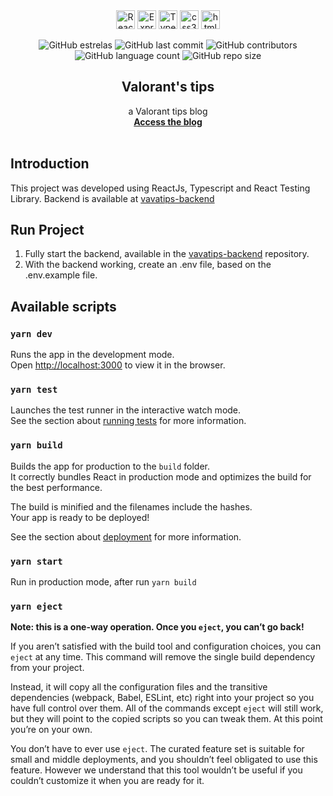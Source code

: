 <div align="center">
  <img height="30" alt="ReactJs" src="https://img.shields.io/badge/React-20232A?style=for-the-badge&logo=react&logoColor=61DAFB">
  <img height="30" alt="Express" src="https://img.shields.io/badge/Express.js-404D59?style=for-the-badge">
  <img height="30" alt="Typescript" src="	https://img.shields.io/badge/TypeScript-007ACC?style=for-the-badge&logo=typescript&logoColor=white">
  <img height="30" alt="css3" src="https://img.shields.io/badge/CSS3-1572B6?style=for-the-badge&logo=css3&logoColor=white">
  <img height="30" alt="html5" src="https://img.shields.io/badge/HTML5-E34F26?style=for-the-badge&logo=html5&logoColor=white">
</div>

<div align="center">

![GitHub estrelas](https://img.shields.io/github/stars/gabrielogregorio/vavatips-frontend)
![GitHub last commit](https://img.shields.io/github/last-commit/gabrielogregorio/vavatips-frontend?style=flat-square)
![GitHub contributors](https://img.shields.io/github/contributors/gabrielogregorio/vavatips-frontend)
![GitHub language count](https://img.shields.io/github/languages/count/gabrielogregorio/vavatips-frontend)
![GitHub repo size](https://img.shields.io/github/repo-size/gabrielogregorio/vavatips-frontend)
</div>


<h2 align="center">Valorant's tips</h2>

<p align="center">
  a Valorant tips blog<br/>
  <a href="https://vavatips.herokuapp.com/"><strong>Access the blog</strong></a>
  <br>
  <br>
</p>

## Introduction
This project was developed using ReactJs, Typescript and React Testing Library. Backend is available at [vavatips-backend](https://github.com/gabrielogregorio/vavatips-backend)


## Run Project
1. Fully start the backend, available in the [vavatips-backend]((https://github.com/gabrielogregorio/vavatips-backend)) repository.
2. With the backend working, create an .env file, based on the .env.example file.

## Available scripts

### `yarn dev`

Runs the app in the development mode.\
Open [http://localhost:3000](http://localhost:3000) to view it in the browser.

### `yarn test`

Launches the test runner in the interactive watch mode.\
See the section about [running tests](https://facebook.github.io/create-react-app/docs/running-tests) for more information.

### `yarn build`

Builds the app for production to the `build` folder.\
It correctly bundles React in production mode and optimizes the build for the best performance.

The build is minified and the filenames include the hashes.\
Your app is ready to be deployed!

See the section about [deployment](https://facebook.github.io/create-react-app/docs/deployment) for more information.

### `yarn start`
Run in production mode, after run `yarn build`

### `yarn eject`

**Note: this is a one-way operation. Once you `eject`, you can’t go back!**

If you aren’t satisfied with the build tool and configuration choices, you can `eject` at any time. This command will remove the single build dependency from your project.

Instead, it will copy all the configuration files and the transitive dependencies (webpack, Babel, ESLint, etc) right into your project so you have full control over them. All of the commands except `eject` will still work, but they will point to the copied scripts so you can tweak them. At this point you’re on your own.

You don’t have to ever use `eject`. The curated feature set is suitable for small and middle deployments, and you shouldn’t feel obligated to use this feature. However we understand that this tool wouldn’t be useful if you couldn’t customize it when you are ready for it.

